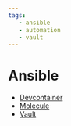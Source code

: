 ```yaml
---
tags:
   - ansible
   - automation
   - vault
---
```

# Ansible

- [Devcontainer](devcontainer.md)
- [Molecule](molecule.md)
- [Vault](vault.md)